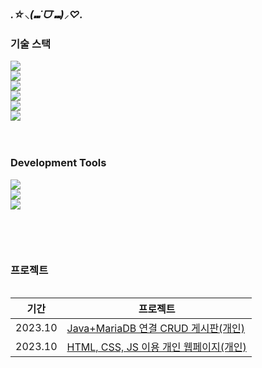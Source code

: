 ### *.☆⸜(⑉˙ᗜ˙⑉)⸝♡.*


### 기술 스택 
<div style="display:flex; flex-direction:column; align-items:flex-start;">
<img src="https://img.shields.io/badge/Java-007396?style=flat&logo=Java&logoColor=white">
<img src="https://img.shields.io/badge/MySQL-4479A1?style=flat&logo=mysql&logoColor=white">
<img src="https://img.shields.io/badge/MariaDB-003545?style=flat&logo=mariadb&logoColor=white">
  <div style="display:flex; flex-direction:column; align-items:flex-start;">
<img src="https://img.shields.io/badge/HTML5-E34F26?style=flat&logo=html5&logoColor=white">
<img src="https://img.shields.io/badge/CSS3-1572B6?style=flat&logo=css3&logoColor=white">
<img src="https://img.shields.io/badge/JavaScript-F7DF1E?style=flat&logo=JavaScript&logoColor=white">
<br><br>

### Development Tools
  
<div style="display:flex; flex-direction:column; align-items:flex-start;">
<img src="https://img.shields.io/badge/IntelliJIDEA-000000?style=flat&logo=intellijidea&logoColor=white">
<img src="https://img.shields.io/badge/VisualStudioCode-007ACC?style=flat&logo=visualstudiocode&logoColor=white">
<img src="https://img.shields.io/badge/EclipseIDE-2C2255?style=flat&logo=eclipseide&logoColor=white">

<br><br>

  

### 프로젝트
|기간|프로젝트|
|---|---|
|2023.10|[Java+MariaDB 연결 CRUD 게시판(개인)](https://github.com/jyeeeh/Project/tree/main/Board(Java%2CMariaDB))|
|2023.10|[HTML, CSS, JS 이용 개인 웹페이지(개인)](https://github.com/jyeeeh/Project/tree/main/WebPub)|

<br>





